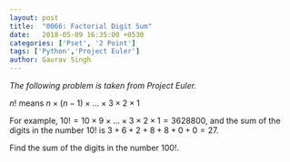```yaml
---
layout: post
title:  "0066: Factorial Digit Sum"
date:   2018-05-09 16:35:00 +0530
categories: ['Pset', '2 Point']
tags: ['Python','Project Euler']
author: Gaurav Singh
---
```


_The following problem is taken from Project Euler._

$n!$ means $n × (n − 1) × ... × 3 × 2 × 1$

For example, $10! = 10 × 9 × ... × 3 × 2 × 1 = 3628800$,
and the sum of the digits in the number $10!$ is $3 + 6 + 2 + 8 + 8 + 0 + 0 = 27$.

Find the <span title="The whole is more than the sum of its parts. - Aristotle,
Metaphysica 10f-1045a">sum</span> of the digits in the number $100!$.
